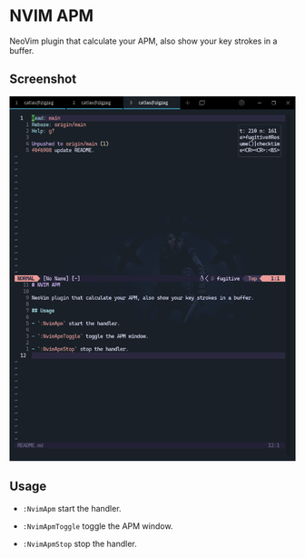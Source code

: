 # NVIM APM

NeoVim plugin that calculate your APM, also show your key strokes in a buffer.

## Screenshot

![nvim-apm](https://github.com/pseudocc/cosade/raw/sadge/img/nvim-apm.png)

## Usage

- `:NvimApm` start the handler.

- `:NvimApmToggle` toggle the APM window.

- `:NvimApmStop` stop the handler.
